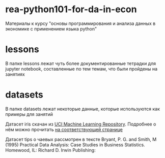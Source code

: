 # rea-python101-for-da-in-econ

Материалы к курсу "основы программирования и анализа данных в экономике с применением языка python"

# lessons

В папке lessons лежат чуть более документированные тетрадки для jupyter notebook, составленные по тем темам, что были пройдены на занятиях

# datasets

В папке datasets лежат некоторые данные, которые используются как примеры для занятий

Датасет iris скачан из [UCI Machine Learning Repository](http://archive.ics.uci.edu/ml). Подробнее о нём можно прочитать [на соответствующей странице](http://archive.ics.uci.edu/ml/datasets/Iris)

Датасет tips о чаевых рассмотрен в тексте
Bryant, P. G. and Smith, M (1995) Practical Data Analysis: Case Studies in Business Statistics. Homewood, IL: Richard D. Irwin Publishing:
